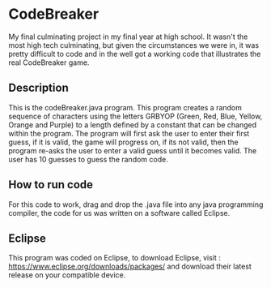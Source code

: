 # CodeBreaker
My final culminating project in my final year at high school. It wasn't the most high tech culminating, but given the circumstances we were in, it was pretty difficult to code and in the well got a working code that illustrates the real CodeBreaker game.

## Description
This is the codeBreaker.java program. This program creates a random sequence of characters using the letters GRBYOP (Green, Red, Blue, Yellow, Orange and Purple) to a length defined by a constant that can be changed within the program. The program will first ask the user to enter their first guess, if it is valid,  the game will progress on, if its not valid, then the program re-asks the user to enter a valid guess until it becomes valid. The user has 10 guesses to guess  the random code.

## How to run code
For this code to work, drag and drop the .java file into any java programming compiler, the code for us was written on a software called Eclipse.

## Eclipse
This program was coded on Eclipse, to download Eclipse, visit : https://www.eclipse.org/downloads/packages/ and download their latest release on your compatible device.

